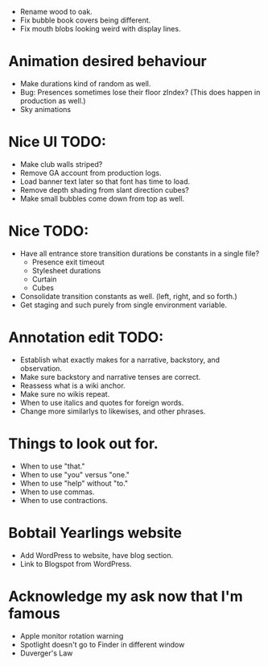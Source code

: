 * Rename wood to oak.
* Fix bubble book covers being different.
* Fix mouth blobs looking weird with display lines.

# Animation desired behaviour
* Make durations kind of random as well.
* Bug: Presences sometimes lose their floor zIndex? (This does happen in production as well.)
* Sky animations

# Nice UI TODO:
* Make club walls striped?
* Remove GA account from production logs.
* Load banner text later so that font has time to load.
* Remove depth shading from slant direction cubes?
* Make small bubbles come down from top as well.

# Nice TODO:
* Have all entrance store transition durations be constants in a single file?
    * Presence exit timeout
    * Stylesheet durations
    * Curtain
    * Cubes
* Consolidate transition constants as well. (left, right, and so forth.)
* Get staging and such purely from single environment variable.

# Annotation edit TODO:
* Establish what exactly makes for a narrative, backstory, and observation.
* Make sure backstory and narrative tenses are correct.
* Reassess what is a wiki anchor.
* Make sure no wikis repeat.
* When to use italics and quotes for foreign words.
* Change more similarlys to likewises, and other phrases.

# Things to look out for.
* When to use "that."
* When to use "you" versus "one."
* When to use "help" without "to."
* When to use commas.
* When to use contractions.

# Bobtail Yearlings website
* Add WordPress to website, have blog section.
* Link to Blogspot from WordPress.

# Acknowledge my ask now that I'm famous
* Apple monitor rotation warning
* Spotlight doesn't go to Finder in different window
* Duverger's Law
